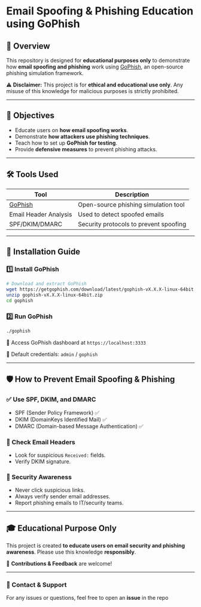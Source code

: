 # Email Spoofing & Phishing Education using GoPhish

## 🚀 Overview
This repository is designed for **educational purposes only** to demonstrate how **email spoofing and phishing** work using [GoPhish](https://getgophish.com/), an open-source phishing simulation framework. 

⚠️ **Disclaimer:** This project is for **ethical and educational use only**. Any misuse of this knowledge for malicious purposes is strictly prohibited.

---

## 🎯 Objectives
- Educate users on **how email spoofing works**.
- Demonstrate **how attackers use phishing techniques**.
- Teach how to set up **GoPhish for testing**.
- Provide **defensive measures** to prevent phishing attacks.

---

## 🛠 Tools Used
| Tool | Description |
|------|------------|
| [GoPhish](https://getgophish.com/) | Open-source phishing simulation tool |
| Email Header Analysis | Used to detect spoofed emails |
| SPF/DKIM/DMARC | Security protocols to prevent spoofing |

---

## 📌 Installation Guide
### 1️⃣ Install GoPhish
```bash
# Download and extract GoPhish
wget https://getgophish.com/download/latest/gophish-vX.X.X-linux-64bit.zip
unzip gophish-vX.X.X-linux-64bit.zip
cd gophish
```

### 2️⃣ Run GoPhish
```bash
./gophish
```

🔹 Access GoPhish dashboard at `https://localhost:3333`

🔹 Default credentials: `admin` / `gophish`

---

## 🛡 How to Prevent Email Spoofing & Phishing
### ✅ Use SPF, DKIM, and DMARC
- SPF (Sender Policy Framework) ✅
- DKIM (DomainKeys Identified Mail) ✅
- DMARC (Domain-based Message Authentication) ✅

### 🔎 Check Email Headers
- Look for suspicious `Received:` fields.
- Verify DKIM signature.

### 📢 Security Awareness
- Never click suspicious links.
- Always verify sender email addresses.
- Report phishing emails to IT/security teams.

---

## 🎓 Educational Purpose Only
This project is created **to educate users on email security and phishing awareness**. Please use this knowledge **responsibly**.

📌 **Contributions & Feedback** are welcome!

---

### 📧 Contact & Support
For any issues or questions, feel free to open an **issue** in the repo

